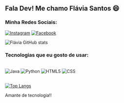 ## Fala Dev! Me chamo Flávia Santos 😄

### Minha Redes Sociais: 

[![Instagram](https://img.shields.io/badge/Instagram-E4405F?style=for-the-badge&logo=instagram&logoColor=white)](https://instagram.com/mmbeatrix_flavia) [![Facebook](https://img.shields.io/badge/Facebook-1877F2?style=for-the-badge&logo=facebook&logoColor=white)](https://www.facebook.com/profile.php?id=100069995402471)


![Flávia GitHub stats](https://github-readme-stats.vercel.app/api?username=Flavia2760MM&show_icons=true&theme=radical)



### Tecnologias que eu gosto de usar:

<div style="display: inline_block"><br>
  <img  align="center" alt="Java" src="https://img.shields.io/badge/Java-ED8B00?style=for-the-badge&logo=java&logoColor=white" >
    <img  align="center" alt="Python" src="https://img.shields.io/badge/Python-14354C?style=for-the-badge&logo=python&logoColor=white" >
     <img  align="center" alt="HTML5" src="https://img.shields.io/badge/HTML5-E34F26?style=for-the-badge&logo=html5&logoColor=white" >
     <img  align="center" alt="CSS" src="https://img.shields.io/badge/CSS3-1572B6?style=for-the-badge&logo=css3&logoColor=white" >
  
  </div><br>  
 
  [![Top Langs](https://github-readme-stats.vercel.app/api/top-langs/?username=Flavia2760MM)](https://github.com/Flavia2760MM/github-readme-stats)

  
  Amante de tecnologia!!
